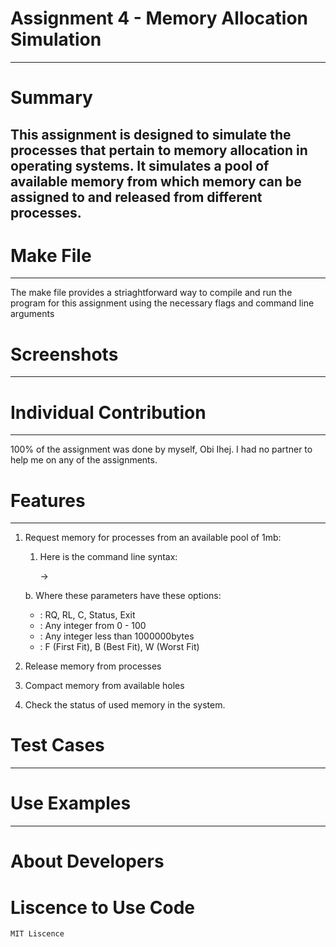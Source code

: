 # Assignment 4 - Memory Allocation Simulation

---

# Summary
This assignment is designed to simulate the processes that pertain to memory allocation in operating systems. It simulates a pool of available memory from which memory can be assigned to and released from different processes.
---

# Make File

---

The make file provides a striaghtforward way to compile and run the program for this assignment using the necessary flags  and command line arguments

# Screenshots

---

# Individual Contribution

---

100% of the assignment was done by myself, Obi Ihej. I had no partner to help me on any of the assignments.

# Features

---

1. Request memory for processes from an available pool of 1mb:
    1. Here is the command line syntax:
        
        → <base command> <process number> <size> <allocation algorithm>
        
    
    b. Where these parameters have these options:
    
    - <base command> : RQ, RL, C, Status, Exit
    - <process number> : Any integer from 0 - 100
    - <size> : Any integer less than 1000000bytes
    - <allocation algorithm> : F (First Fit), B (Best Fit), W (Worst Fit)
2. Release memory from processes
3. Compact memory from available holes
4. Check the status of used memory in the system.

# Test Cases

---

# Use Examples

---

# About Developers

# Liscence to Use Code
    MIT Liscence
